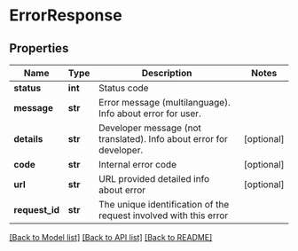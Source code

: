 # ErrorResponse

## Properties
Name | Type | Description | Notes
------------ | ------------- | ------------- | -------------
**status** | **int** | Status code | 
**message** | **str** | Error message (multilanguage). Info about error for user. | 
**details** | **str** | Developer message (not translated). Info about error for developer. | [optional] 
**code** | **str** | Internal error code | [optional] 
**url** | **str** | URL provided detailed info about error | [optional] 
**request_id** | **str** | The unique identification of the request involved with this error | 

[[Back to Model list]](../README.md#documentation-for-models) [[Back to API list]](../README.md#documentation-for-api-endpoints) [[Back to README]](../README.md)


